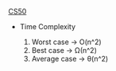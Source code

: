 [CS50](https://www.youtube.com/watch?v=3hH8kTHFw2A)

- Time Complexity

  1. Worst case -> O(n^2)
  2. Best case -> Ω(n^2)
  3. Average case -> θ(n^2)
